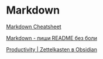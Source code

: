 # Markdown

[Markdown Cheatsheet](https://github.com/adam-p/markdown-here/wiki/Markdown-Cheatsheet)

[Markdown - пиши README без боли](https://www.youtube.com/watch?v=FFBTGdEMrQ4)

[Productivity \| Zettelkasten в Obsidian](https://youtu.be/PiS3pRRj994)

